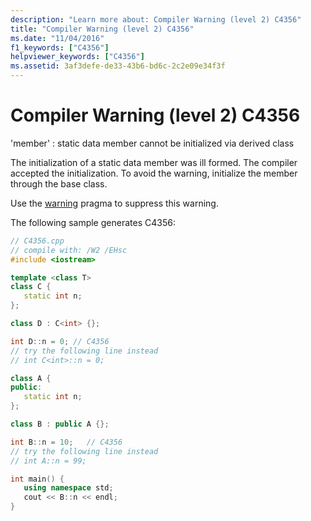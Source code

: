 ```yaml
---
description: "Learn more about: Compiler Warning (level 2) C4356"
title: "Compiler Warning (level 2) C4356"
ms.date: "11/04/2016"
f1_keywords: ["C4356"]
helpviewer_keywords: ["C4356"]
ms.assetid: 3af3defe-de33-43b6-bd6c-2c2e09e34f3f
---
```

# Compiler Warning (level 2) C4356

'member' : static data member cannot be initialized via derived class

The initialization of a static data member was ill formed. The compiler accepted the initialization. To avoid the warning, initialize the member through the base class.

Use the [warning](../../preprocessor/warning.md) pragma to suppress this warning.

The following sample generates C4356:

```cpp
// C4356.cpp
// compile with: /W2 /EHsc
#include <iostream>

template <class T>
class C {
   static int n;
};

class D : C<int> {};

int D::n = 0; // C4356
// try the following line instead
// int C<int>::n = 0;

class A {
public:
   static int n;
};

class B : public A {};

int B::n = 10;   // C4356
// try the following line instead
// int A::n = 99;

int main() {
   using namespace std;
   cout << B::n << endl;
}
```
